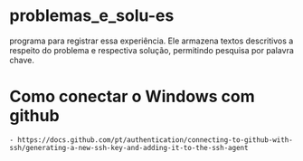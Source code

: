 # problemas_e_solu-es
programa para registrar essa  experiência. Ele armazena textos descritivos a respeito do problema e  respectiva solução, permitindo pesquisa por palavra chave.


# Como conectar o Windows com github
    - https://docs.github.com/pt/authentication/connecting-to-github-with-ssh/generating-a-new-ssh-key-and-adding-it-to-the-ssh-agent
